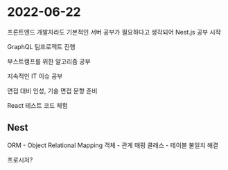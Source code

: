 # 2022-06-22

프론트엔드 개발자라도 기본적인 서버 공부가 필요하다고 생각되어 Nest.js 공부 시작

GraphQL 팀프로젝트 진행

부스트캠프를 위한 알고리즘 공부

지속적인 IT 이슈 공부

면접 대비 인성, 기술 면접 문항 준비

React 테스트 코드 체험

## Nest

ORM - Object Relational Mapping 
객체 - 관계 매핑 
클래스 - 테이블 불일치 해결

프로시저?